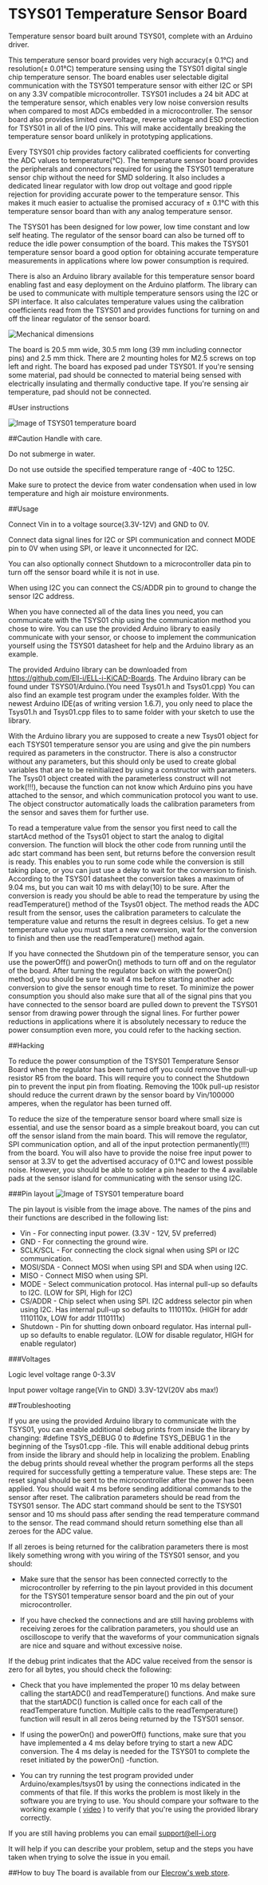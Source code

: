 # TSYS01 Temperature Sensor Board
Temperature sensor board built around TSYS01, complete with an Arduino driver.

This temperature sensor board provides very high accuracy(± 0.1°C) and resolution(± 0.01°C) temperature sensing using the TSYS01 digital single chip temperature sensor.
The board enables user selectable digital communication with the TSYS01 temperature sensor with either I2C or SPI on any 3.3V compatible microcontroller.
TSYS01 includes a 24 bit ADC at the temperature sensor, which enables very low noise conversion results when compared to most ADCs embedded in a microcontroller. 
The sensor board also provides limited overvoltage, reverse voltage and ESD protection for TSYS01 in all of the I/O pins.
This will make accidentally breaking the temperature sensor board unlikely in prototyping applications.

Every TSYS01 chip provides factory calibrated coefficients for converting the ADC values to temperature(°C).
The temperature sensor board provides the peripherals and connectors required for using the TSYS01 temperature sensor chip without the need for SMD soldering.
It also includes a dedicated linear regulator with low drop out voltage and good ripple rejection for providing accurate power to the temperature sensor.
This makes it much easier to actualise the promised accuracy of ± 0.1°C with this temperature sensor board than with any analog temperature sensor.

The TSYS01 has been designed for low power, low time constant and low self heating.
The regulator of the sensor board can also be turned off to reduce the idle power consumption of the board.
This makes the TSYS01 temperature sensor board a good option for obtaining accurate temperature measurements in applications where low power consumption is required. 

There is also an Arduino library available for this temperature sensor board enabling fast and easy deployment on the Arduino platform.
The library can be used to communicate with multiple temperature sensors using the I2C or SPI interface.
It also calculates temperature values using the calibration coefficients read from the TSYS01 and provides functions for turning on and off the linear regulator of the sensor board.

![Mechanical dimensions](./images/mechanical.jpg)

The board is 20.5 mm wide, 30.5 mm long (39 mm including connector pins) and 2.5 mm thick. There are 2 mounting holes for M2.5 screws on top left and right. The board has exposed pad under TSYS01. If you're sensing some material, pad should be connected to material being sensed with electrically insulating and thermally conductive tape. If you're sensing air temperature, pad should not be connected. 

#User instructions

![Image of TSYS01 temperature board](./images/tsys01_top.jpg)

##Caution
Handle with care.

Do not submerge in water.

Do not use outside the specified temperature range of -40C to 125C.

Make sure to protect the device from water condensation when used in low temperature and high air moisture environments.

##Usage

Connect Vin in to a voltage source(3.3V-12V) and GND to 0V.

Connect data signal lines for I2C or SPI communication and connect MODE pin to 0V when using SPI, or leave it unconnected for I2C.

You can also optionally connect Shutdown to a microcontroller data pin to turn off the sensor board while it is not in use.

When using I2C you can connect the CS/ADDR pin to ground to change the sensor I2C address.

When you have connected all of the data lines you need, you can communicate with the TSYS01 chip using the communication method you chose to wire. You can use the provided Arduino library to easily communicate with your sensor, or choose to implement the communication yourself using the TSYS01 datasheet for help and the Arduino library as an example.

The provided Arduino library can be downloaded from https://github.com/Ell-i/ELL-i-KiCAD-Boards.
The Arduino library can be found under TSYS01/Arduino.(You need Tsys01.h and Tsys01.cpp)
You can also find an example test program under the examples folder.
With the newest Arduino IDE(as of writing version 1.6.7), you only need to place the Tsys01.h and Tsys01.cpp files to to same folder with your sketch to use the library.

With the Arduino library you are supposed to create a new Tsys01 object for each TSYS01 temperature sensor you are using and give the pin numbers required as parameters in the constructor.
There is also a constructor without any parameters, but this should only be used to create global variables that are to be reinitialized by using a constructor with parameters.
The Tsys01 object created with the parameterless construct will not work(!!!), because the function can not know which Arduino pins you have attached to the sensor, and which communication protocol you want to use.
The object constructor automatically loads the calibration parameters from the sensor and saves them for further use.

To read a temperature value from the sensor you first need to call the startAcd method of the Tsys01 object to start the analog to digital conversion.
The function will block the other code from running until the adc start command has been sent, but returns before the conversion result is ready.
This enables you to run some code while the conversion is still taking place, or you can just use a delay to wait for the conversion to finish.
According to the TSYS01 datasheet the conversion takes a maximum of 9.04 ms, but you can wait 10 ms with delay(10) to be sure.
After the conversion is ready you should be able to read the temperature by using the readTemperature() method of the Tsys01 object.
The method reads the ADC result from the sensor, uses the calibration parameters to calculate the temperature value and returns the result in degrees celsius.
To get a new temperature value you must start a new conversion, wait for the conversion to finish and then use the readTemperature() method again.

If you have connected the Shutdown pin of the temperature sensor, you can use the powerOff() and powerOn() methods to turn off and on the regulator of the board.
After turning the regulator back on with the powerOn() method, you should be sure to wait 4 ms before starting another adc conversion to give the sensor enough time to reset.
To minimize the power consumption you should also make sure that all of the signal pins that you have connected to the sensor board are pulled down to prevent the TSYS01 sensor from drawing power through the signal lines.
For further power reductions in applications where it is absolutely necessary to reduce the power consumption even more, you could refer to the hacking section.


##Hacking

To reduce the power consumption of the TSYS01 Temperature Sensor Board when the regulator has been turned off you could remove the pull-up resistor R5 from the board. This will require you to connect the Shutdown pin to prevent the input pin from floating. Removing the 100k pull-up resistor should reduce the current drawn by the sensor board by Vin/100000 amperes, when the regulator has been turned off.

To reduce the size of the temperature sensor board where small size is essential, and use the sensor board as a simple breakout board, you can cut off the sensor island from the main board. This will remove the regulator, SPI communication option, and all of the input protection permanently(!!!) from the board. You will also have to provide the noise free input power to sensor at 3.3V to get the advertised accuracy of 0.1°C and lowest possible noise. However, you should be able to solder a pin header to the 4 available pads at the sensor island for communicating with the sensor using I2C.

###Pin layout
![Image of TSYS01 temperature board](./images/tsys01_bottom.jpg)

The pin layout is visible from the image above.
The names of the pins and their functions are described in the following list:

 - Vin - For connecting input power. (3.3V - 12V, 5V preferred)
 - GND - For connecting the ground wire.
 - SCLK/SCL - For connecting the clock signal when using SPI or I2C communication.
 - MOSI/SDA - Connect MOSI when using SPI and SDA when using I2C.
 - MISO - Connect MISO when using SPI.
 - MODE - Select communication protocol. Has internal pull-up so defaults to I2C. (LOW for SPI, High for I2C)
 - CS/ADDR - Chip select when using SPI. I2C address selector pin when using I2C. Has internal pull-up so defaults to 1110110x. (HIGH for addr 1110110x, LOW for addr 1110111x)
 - Shutdown - Pin for shutting down onboard regulator. Has internal pull-up so defaults to enable regulator. (LOW for disable regulator, HIGH for enable regulator)


###Voltages

Logic level voltage range 0-3.3V

Input power voltage range(Vin to GND) 3.3V-12V(20V abs max!)

##Troubleshooting

If you are using the provided Arduino library to communicate with the TSYS01, you can enable additional debug prints from inside the library by changing: #define TSYS_DEBUG 0 to #define TSYS_DEBUG 1 in the beginning of the Tsys01.cpp -file.
This will enable additional debug prints from inside the library and should help in localizing the problem.
Enabling the debug prints should reveal whether the program performs all the steps required for successfully getting a temperature value.
These steps are: The reset signal should be sent to the microcontroller after the power has been applied.
You should wait 4 ms before sending additional commands to the sensor after reset.
The calibration parameters should be read from the TSYS01 sensor.
The ADC start command should be sent to the TSYS01 sensor and 10 ms should pass after sending the read temperature command to the sensor.
The read command should return something else than all zeroes for the ADC value.

If all zeroes is being returned for the calibration parameters there is most likely something wrong with you wiring of the TSYS01 sensor, and you should: 

 - Make sure that the sensor has been connected correctly to the microcontroller by referring to the pin layout provided in this document for the TSYS01 temperature sensor board and the pin out of your microcontroller.

 - If you have checked the connections and are still having problems with receiving zeroes for the calibration parameters, you should use an oscilloscope to verify that the waveforms of your communication signals are nice and square and without excessive noise.


If the debug print indicates that the ADC value received from the sensor is zero for all bytes, you should check the following:

 - Check that you have implemented the proper 10 ms delay between calling the startADC() and readTemperature() functions. And make sure that the startADC() function is called once for each call of the readTemperature function. Multiple calls to the readTemperature() function will result in all zeros being returned by the TSYS01 sensor.

 - If using the powerOn() and powerOff() functions, make sure that you have implemented a 4 ms delay before trying to start a new ADC conversion. The 4 ms delay is needed for the TSYS01 to complete the reset initiated by the powerOn() -function.

 - You can try running the test program provided under Arduino/examples/tsys01 by using the connections indicated in the comments of that file. If this works the problem is most likely in the software you are trying to use. You should compare your software to the working example ( [video](https://www.youtube.com/watch?v=D7fiz2vnEho) ) to verify that you're using the provided library correctly.

If you are still having problems you can email support@ell-i.org 

It will help if you can describe your problem, setup and the steps you have taken when trying to solve the issue in you email.

##How to buy
The board is available from our [Elecrow's web store](http://www.elecrow.com/tsys01-temperature-sensor-board-p-1608.html).

